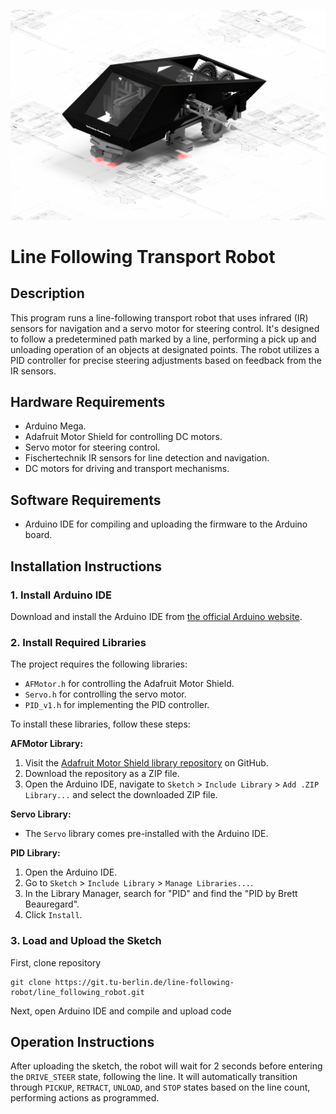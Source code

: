 ![Line Following Transport Robot](car.png)

# Line Following Transport Robot

## Description

This program runs a line-following transport robot that uses infrared (IR) sensors for navigation and a servo motor for steering control. It's designed to follow a predetermined path marked by a line, performing a pick up and unloading operation of an objects at designated points. The robot utilizes a PID controller for precise steering adjustments based on feedback from the IR sensors.


## Hardware Requirements

- Arduino Mega.
- Adafruit Motor Shield for controlling DC motors.
- Servo motor for steering control.
- Fischertechnik IR sensors for line detection and navigation.
- DC motors for driving and transport mechanisms.

## Software Requirements

- Arduino IDE for compiling and uploading the firmware to the Arduino board.

## Installation Instructions

### 1. Install Arduino IDE

Download and install the Arduino IDE from [the official Arduino website](https://www.arduino.cc/en/software).

### 2. Install Required Libraries

The project requires the following libraries:
- `AFMotor.h` for controlling the Adafruit Motor Shield.
- `Servo.h` for controlling the servo motor.
- `PID_v1.h` for implementing the PID controller.

To install these libraries, follow these steps:

**AFMotor Library:**
1. Visit the [Adafruit Motor Shield library repository](https://github.com/adafruit/Adafruit-Motor-Shield-library) on GitHub.
2. Download the repository as a ZIP file.
3. Open the Arduino IDE, navigate to `Sketch` > `Include Library` > `Add .ZIP Library...` and select the downloaded ZIP file.

**Servo Library:**
- The `Servo` library comes pre-installed with the Arduino IDE.

**PID Library:**
1. Open the Arduino IDE.
2. Go to `Sketch` > `Include Library` > `Manage Libraries...`.
3. In the Library Manager, search for "PID" and find the "PID by Brett Beauregard".
4. Click `Install`.

### 3. Load and Upload the Sketch
First, clone repository
```
git clone https://git.tu-berlin.de/line-following-robot/line_following_robot.git
```
Next, open Arduino IDE and compile and upload code
## Operation Instructions

After uploading the sketch, the robot will wait for 2 seconds before entering  the `DRIVE_STEER` state, following the line. It will automatically transition through `PICKUP`, `RETRACT`, `UNLOAD`, and `STOP` states based on the line count, performing actions as programmed.




